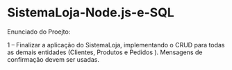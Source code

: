 # SistemaLoja-Node.js-e-SQL

Enunciado do Proejto:

1 – Finalizar a aplicação do SistemaLoja, implementando o CRUD para todas 
as demais entidades (Clientes, Produtos e Pedidos ). Mensagens de confirmação 
devem ser usadas.

